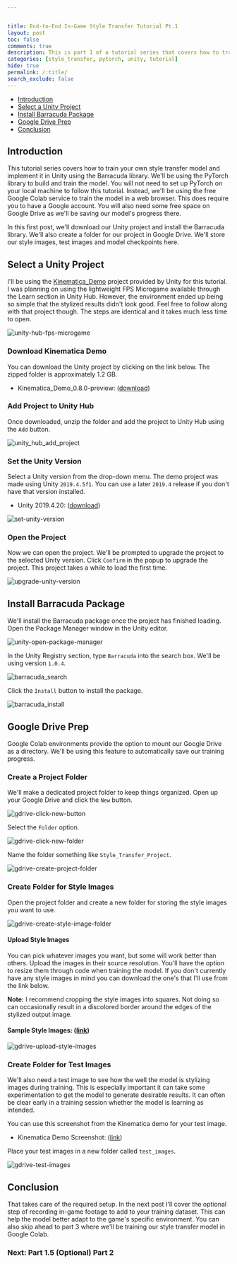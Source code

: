 ```yaml
---


title: End-to-End In-Game Style Transfer Tutorial Pt.1
layout: post
toc: false
comments: true
description: This is part 1 of a tutorial series that covers how to train your own style transfer model and implement it in Unity using the Barracuda library.
categories: [style_transfer, pytorch, unity, tutorial]
hide: true
permalink: /:title/
search_exclude: false
---
```


* [Introduction](#introduction)
* [Select a Unity Project](#select-a-unity-project)
* [Install Barracuda Package](#install-barracuda-package)
* [Google Drive Prep](#google-drive-prep)
* [Conclusion](#conclusion)

## Introduction

This tutorial series covers how to train your own style transfer model and implement it in Unity using the Barracuda library. We'll be using the PyTorch library to build and train the model. You will not need to set up PyTorch on your local machine to follow this tutorial. Instead, we'll be using the free Google Colab service to train the model in a web browser. This does require you to have a Google account. You will also need some free space on Google Drive as we'll be saving our model's progress there.

In this first post, we'll download our Unity project and install the Barracuda library. We'll also create a folder for our project in Google Drive. We'll store our style images, test images and model checkpoints here.

## Select a Unity Project

I'll be using the [Kinematica_Demo](https://github.com/Unity-Technologies/Kinematica_Demo/) project provided by Unity for this tutorial. I was planning on using the lightweight FPS Microgame available through the Learn section in Unity Hub. However, the environment ended up being so simple that the stylized results didn't look good. Feel free to follow along with that project though. The steps are identical and it takes much less time to open.

![unity-hub-fps-microgame](..\images\end-to-end-in-game-style-transfer-tutorial\unity-hub-fps-microgame.png)

### Download Kinematica Demo

You can download the Unity project by clicking on the link below. The zipped folder is approximately 1.2 GB.

* Kinematica_Demo_0.8.0-preview: ([download](https://github.com/Unity-Technologies/Kinematica_Demo/releases/download/0.8.0-preview/Kinematica_Demo_0.8.0-preview.zip))

### Add Project to Unity Hub

Once downloaded, unzip the folder and add the project to Unity Hub using the `Add` button.

![unity_hub_add_project](..\images\end-to-end-in-game-style-transfer-tutorial\unity_hub_add_project.png)

### Set the Unity Version

Select a Unity version from the drop-down menu. The demo project was made using Unity `2019.4.5f1`. You can use a later `2019.4` release if you don't have that version installed.

* Unity 2019.4.20: ([download](unityhub://2019.4.20f1/6dd1c08eedfa))

![set-unity-version](..\images\end-to-end-in-game-style-transfer-tutorial\set-unity-version.png)

### Open the Project

Now we can open the project. We'll be prompted to upgrade the project to the selected Unity version. Click `Confirm` in the popup to upgrade the project. This project takes a while to load the first time.

![upgrade-unity-version](..\images\end-to-end-in-game-style-transfer-tutorial\upgrade-unity-version.png)

## Install Barracuda Package

We'll install the Barracuda package once the project has finished loading. Open the Package Manager window in the Unity editor.

![unity-open-package-manager](..\images\end-to-end-in-game-style-transfer-tutorial\unity-open-package-manager.png)

 In the Unity Registry section, type `Barracuda` into the search box. We'll be using version `1.0.4`.

![barracuda_search](..\images\end-to-end-in-game-style-transfer-tutorial\barracuda_search.png)

Click the `Install` button to install the package.

![barracuda_install](..\images\end-to-end-in-game-style-transfer-tutorial\barracuda_install.png)



## Google Drive Prep

Google Colab environments provide the option to mount our Google Drive as a directory. We'll be using this feature to automatically save our training progress. 

### Create a Project Folder

We'll make a dedicated project folder to keep things organized. Open up your Google Drive and click the `New` button.

![gdrive-click-new-button](..\images\end-to-end-in-game-style-transfer-tutorial\gdrive-click-new-button.png)

Select the `Folder` option.

![gdrive-click-new-folder](..\images\end-to-end-in-game-style-transfer-tutorial\gdrive-click-new-folder.png)

Name the folder something like `Style_Transfer_Project`.

![gdrive-create-project-folder](..\images\end-to-end-in-game-style-transfer-tutorial\gdrive-create-project-folder.png)

### Create Folder for Style Images

Open the project folder and create a new folder for storing the style images you want to use. 

![gdrive-create-style-image-folder](..\images\end-to-end-in-game-style-transfer-tutorial\gdrive-create-style-image-folder.png)

#### Upload Style Images

You can pick whatever images you want, but some will work better than others. Upload the images in their source resolution. You'll have the option to resize them through code when training the model. If you don't currently have any style images in mind you can download the one's that I'll use from the link below.

**Note:** I recommend cropping the style images into squares. Not doing so can occasionally result in a discolored border around the edges of the stylized output image.

#### Sample Style Images: ([link](https://drive.google.com/drive/folders/1YvI0odtCeWlBKXkXcpw7p0TYMBy_zrle?usp=sharing))

![gdrive-upload-style-images](..\images\end-to-end-in-game-style-transfer-tutorial\gdrive-upload-style-images.png)

### Create Folder for Test Images

We'll also need a test image to see how the well the model is stylizing images during training. This is especially important it can take some experimentation to get the model to generate desirable results. It can often be clear early in a training session whether the model is learning as intended.

You can use this screenshot from the Kinematica demo for your test image.

* Kinematica Demo Screenshot: ([link](https://drive.google.com/file/d/1YrvAV-2RYuRIOHGeTLOgPHc8WHBtpBS2/view?usp=sharing))

Place your test images in a new folder called `test_images`.

![gdrive-test-images](..\images\end-to-end-in-game-style-transfer-tutorial\gdrive-test-images.png)

## Conclusion

That takes care of the required setup. In the next post I'll cover the optional step of recording in-game footage to add to your training dataset. This can help the model better adapt to the game's specific environment. You can also skip ahead to part 3 where we'll be training our style transfer model in Google Colab.



### Next: Part 1.5 (Optional) Part 2 